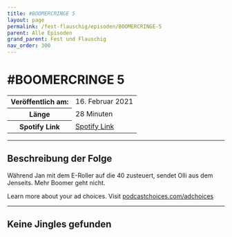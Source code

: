 ```yaml
---
title: #BOOMERCRINGE 5
layout: page
permalink: /fest-flauschig/episoden/BOOMERCRINGE-5
parent: Alle Episoden
grand_parent: Fest und Flauschig
nav_order: 300
---
```


# #BOOMERCRINGE 5
<table class="resp-table dcf-table dcf-table-responsive dcf-table-bordered dcf-table-striped dcf-w-100%">
                    <tbody>
                        <tr>
                            <th scope="row">Veröffentlich am:</th>
                            <td data-label="Veröffentlich am:">16. Februar 2021</td>
                        </tr>
                        <tr>
                            <th scope="row">Länge </th>
                            <td data-label="Länge ">28 Minuten</td>
                        </tr><tr>
                                <th scope="row">Spotify Link</th>
                                <td data-label="Spotify Link"><a href="https://open.spotify.com/episode/27WRKnVYfFbGLeMgVxbkNh">Spotify Link</a></td>
                            </tr></tbody>
                </table>

***

## Beschreibung der Folge

<div>
<p>Während Jan mit dem E-Roller auf die 40 zusteuert, sendet Olli aus dem Jenseits. Mehr Boomer geht nicht.</p><p> </p><p>Learn more about your ad choices. Visit <a href="https://podcastchoices.com/adchoices">podcastchoices.com/adchoices</a></p>  
</div>

***

## Keine Jingles gefunden
